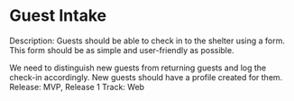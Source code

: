 # Guest Intake

Description: Guests should be able to check in to the shelter using a form. This form should be as simple and user-friendly as possible.

We need to distinguish new guests from returning guests and log the check-in accordingly. New guests should have a profile created for them.
Release: MVP, Release 1
Track: Web
